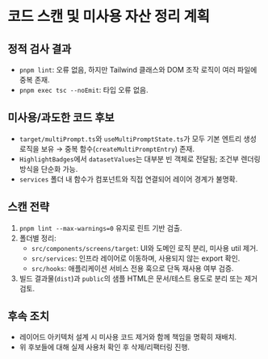 # 코드 스캔 및 미사용 자산 정리 계획

## 정적 검사 결과

- `pnpm lint`: 오류 없음, 하지만 Tailwind 클래스와 DOM 조작 로직이 여러 파일에 중복 존재.
- `pnpm exec tsc --noEmit`: 타입 오류 없음.

## 미사용/과도한 코드 후보

- `target/multiPrompt.ts`와 `useMultiPromptState.ts`가 모두 기본 엔트리 생성 로직을 보유 → 중복 함수(`createMultiPromptEntry`) 존재.
- `HighlightBadges`에서 `datasetValues`는 대부분 빈 객체로 전달됨; 조건부 렌더링 방식을 단순화 가능.
- `services` 폴더 내 함수가 컴포넌트와 직접 연결되어 레이어 경계가 불명확.

## 스캔 전략

1. `pnpm lint --max-warnings=0` 유지로 린트 기반 검출.
2. 폴더별 정리:
   - `src/components/screens/target`: UI와 도메인 로직 분리, 미사용 util 제거.
   - `src/services`: 인프라 레이어로 이동하며, 사용되지 않는 export 확인.
   - `src/hooks`: 애플리케이션 서비스 전용 훅으로 단독 재사용 여부 검증.
3. 빌드 결과물(`dist`)과 `public`의 샘플 HTML은 문서/테스트 용도로 분리 또는 제거 검토.

## 후속 조치

- 레이어드 아키텍처 설계 시 미사용 코드 제거와 함께 책임을 명확히 재배치.
- 위 후보들에 대해 실제 사용처 확인 후 삭제/리팩터링 진행.

